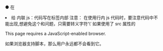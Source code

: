 ● 在<script>元素中的代码被计算完成之前，页面的其余内容不会被加载也不会被显示 1.<script>元素 1.几个主要属性：
● async：可选。表示应该立即开始下载脚本，但不能阻止其他页面动作，比如下载资源或等待其 他脚本加载。只对外部脚本文件有效。 并不能保证 js 代码出现顺序的先后，example2 可能先于 example1 执行。因此，重点在于它们之间没有依赖关系。给 脚本添加 async 属性的目的是告诉浏览器，不必等脚本下载和执行完后再加载页面，同样也不必等到 该异步脚本下载和执行后再加载其他脚本。正因为如此，异步脚本不应该在加载期间修改 DOM。 不推荐使用这个属性
● crossorigin：可选。配置相关请求的 CORS（跨源资源共享）设置。默认不使用 CORS。crossorigin= "anonymous"配置文件请求不必设置凭据标志。crossorigin="use-credentials"设置凭据 标志，意味着出站请求会包含凭据。  
● defer：可选。表示脚本可以延迟到文档完全被解析和显示之后再执行。只对外部脚本文件有效。 在 IE7 及更早的版本中，对行内脚本也可以指定这个属性。  
● integrity：可选。允许比对接收到的资源和指定的加密签名以验证子资源完整性（SRI， Subresource Integrity）。如果接收到的资源的签名与这个属性指定的签名不匹配，则页面会报错， 脚本不会执行。这个属性可以用于确保内容分发网络（CDN，Content Delivery Network）不会提 供恶意内容。  
● src：可选。表示包含要执行的代码的外部文件。  
● type：可选。代替 language，表示代码块中脚本语言的内容类型（也称 MIME 类型）。按照惯 例，这个值始终都是"text/javascript"，尽管"text/javascript"和"text/ecmascript" 都已经废弃了。JavaScript 文件的 MIME 类型通常是"application/x-javascript"，不过给 type 属性这个值有可能导致脚本被忽略。在非 IE 的浏览器中有效的其他值还有 "application/javascript"和"application/ecmascript"。如果这个值是 module，则代 码会被当成 ES6 模块，而且只有这时候代码中才能出现 import 和 export 关键字。  
2.书写位置：
内部 js
通常<script>标签写在 head 的最后面，但是这意味着只有将所有 JavaScript 代码都下载，解析和解释完成后，才开始渲染页面，对于许多页面来说，存在比较明显的真空期。所以为了解决这一问题，有以下解决方案：

1. 将<script>标签卸载 body 的最后面
   <!DOCTYPE html>
   <html> 
     <head> 
     <title>Example HTML Page</title> 
     </head> 
     <body> 
     <!-- 这里是页面内容 --> 
   <script src="example1.js"></script> 
   <script src="example2.js"></script> 
     </body> 
   </html>
2. 给<script>标签添加 defer 属性
   脚本会被延迟到整个页面都解析完毕后再运行。因此，在<script>标签中设置 defer 属性相当于告诉浏览器，立即下载，但是延迟执行。但是 defer 属性只对外部文件有用，因此还是建议写在 body 最后方。
   外部 js：代码写在以.js 结尾的文件里
   通常引入 script 标签
   <script src="./js/">中间不要写内容</script>
   内联 js：代码写在标签内部
   注意：
   在使用行内 js 代码时，要注意代码中不能出现</scirpt>,想避免这个和问题，只需要转义字符‘\’
   如果使用了 src 属性的<script>的代码就不应该在<script>的属性中再写多余的 js 代码， 如果两者都提供的话，则浏览器只会下载并执行脚本文件，从而忽略行内代码。
   动态加载脚本：
   因为 JavaScript 可以使用 DOM API，所以通过 向 DOM 中动态添加 script 元素同样可以加载指定的脚本。只要创建一个 script 元素并将其添加到 DOM 即可。  
   let script = document.createElemnt('script')
   script.src = '...'
   document.head.appendChild(script)
   在把 HTMLElement 元素添加到 DOM 且执行到这段代码之前不会发送请求。默认情况下， 以这种方式创建的<script>标签是异步添加的，相当于添加了 async 属性，但并不是所有的浏览器都支持 async，所以如果要同意动态脚本的加载行为，可以明确的设立为同步加载
   let script = document.createElemnt('script')
   script.src = '1.js'
   script.async = false
   document.head.appendChild(script)

以这种方式获取的资源对浏览器预加载器是不可见的。这会严重影响它们在资源获取队列中的优先 级。根据应用程序的工作方式以及怎么使用，这种方式可能会严重影响性能。要想让预加载器知道这些 动态请求文件的存在，可以在文档头部显式声明它们：

<link rel='preload' href='1.js'>
3.行内代码与外部文件的区别：
尽可能的把JavaScript的文件放在外部文件中,理由如下：
  可维护性。JavaScript 代码如果分散到很多 HTML页面，会导致维护困难。而用一个目录保存 所有JavaScript文件，则更容易维护，这样开发者就可以独立于使用它们的HTML页面来编辑 代码。
  缓存。浏览器会根据特定的设置缓存所有外部链接的JavaScript文件，这意味着如果两个页面都 用到同一个文件，则该文件只需下载一次。这最终意味着页面加载更快。
  适应未来。通过把JavaScript放到外部文件中，就不必考虑用XHTML或前面提到的注释黑科技。 包含外部JavaScript文件的语法在HTML和XHTML中是一样的。  
2.<noscript元素>
对于不支持JavaScript的浏览器，<noscript>元素提供替代内容
在以下两种情况中：浏览器将展示<noscript>元素中的内容：
● 浏览器不支持脚本
● 浏览器对脚本的支持将被关闭
<noscript>中可以包含任何出现在<script>中的元素。
例子：
<!DOCTYPE html> 
<html>  
  <head> 
  <title>Example HTML Page</title> 
  <script defer="defer" src="example1.js"></script> 
  <script defer="defer" src="example2.js"></script> 
  </head> 
  <body> 
<noscript> 
<p>This page requires a JavaScript-enabled browser.</p> 
</noscript> 
  </body> 
</html> 
如果浏览器支持脚本，那么用户永远都不会看到它。
